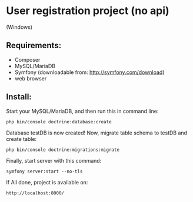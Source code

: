 User registration project (no api)
=============
(Windows)

## Requirements:
- Composer
- MySQL/MariaDB 
- Symfony (downloadable from: http://symfony.com/download)
- web browser

## Install:

Start your MySQL/MariaDB, and then run this in command line:
```
php bin/console doctrine:database:create
```

Database testDB is now created! Now, migrate table schema to testDB and create table:
```
php bin/console doctrine:migrations:migrate
```

Finally, start server with this command:
```
symfony server:start --no-tls
```

If All done, project is available on:
```
http://localhost:8000/
```
